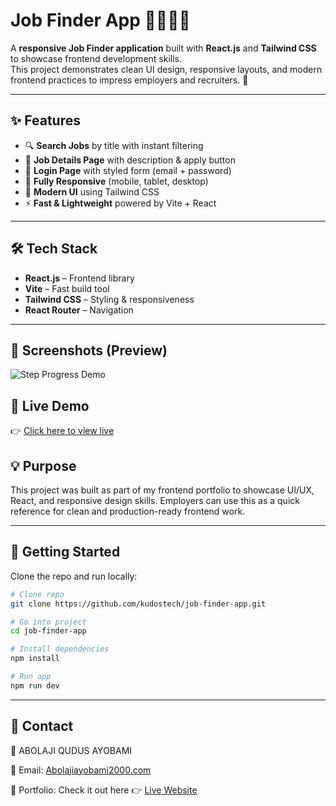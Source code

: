 # Job Finder App 👩‍💻👨‍💻

A **responsive Job Finder application** built with **React.js** and **Tailwind CSS** to showcase frontend development skills.  
This project demonstrates clean UI design, responsive layouts, and modern frontend practices to impress employers and recruiters. 🚀

---

## ✨ Features

- 🔍 **Search Jobs** by title with instant filtering  
- 📄 **Job Details Page** with description & apply button  
- 🔑 **Login Page** with styled form (email + password)  
- 📱 **Fully Responsive** (mobile, tablet, desktop)  
- 🎨 **Modern UI** using Tailwind CSS  
- ⚡ **Fast & Lightweight** powered by Vite + React  

---

## 🛠️ Tech Stack

- **React.js** – Frontend library  
- **Vite** – Fast build tool  
- **Tailwind CSS** – Styling & responsiveness  
- **React Router** – Navigation  

---

## 📸 Screenshots (Preview)
![Step Progress Demo](https://i.imgur.com/bAPwjvX.png)

## 🔗 Live Demo

👉 [Click here to view live](https://job-finder-app-kudostech.vercel.app/)

## 💡 Purpose

This project was built as part of my frontend portfolio to showcase UI/UX, React, and responsive design skills.
Employers can use this as a quick reference for clean and production-ready frontend work.

---

## 🚀 Getting Started

Clone the repo and run locally:

```bash
# Clone repo
git clone https://github.com/kudostech/job-finder-app.git

# Go into project
cd job-finder-app

# Install dependencies
npm install

# Run app
npm run dev 
```
---

## 📩 Contact

👤 ABOLAJI QUDUS AYOBAMI

📧 Email: [Abolajiayobami2000.com](mailto:abolajiayobami2000@gmail.com)

🔗 Portfolio: Check it out here 👉 [Live Website](https://kudostech-portfolio.vercel.app/)

